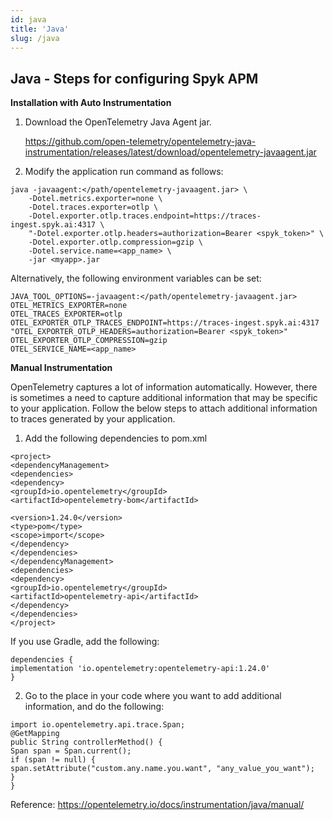 ```yaml
---
id: java
title: 'Java'
slug: /java
---
```


## Java - Steps for configuring Spyk APM

**Installation with Auto Instrumentation**

1. Download the OpenTelemetry Java Agent jar.

    https://github.com/open-telemetry/opentelemetry-java-instrumentation/releases/latest/download/opentelemetry-javaagent.jar

2. Modify the application run command as follows:

```
java -javaagent:</path/opentelemetry-javaagent.jar> \
    -Dotel.metrics.exporter=none \
    -Dotel.traces.exporter=otlp \
    -Dotel.exporter.otlp.traces.endpoint=https://traces-ingest.spyk.ai:4317 \
    "-Dotel.exporter.otlp.headers=authorization=Bearer <spyk_token>" \
    -Dotel.exporter.otlp.compression=gzip \
    -Dotel.service.name=<app_name> \
    -jar <myapp>.jar
```

Alternatively, the following environment variables can be set:


```
JAVA_TOOL_OPTIONS=-javaagent:</path/opentelemetry-javaagent.jar>
OTEL_METRICS_EXPORTER=none
OTEL_TRACES_EXPORTER=otlp
OTEL_EXPORTER_OTLP_TRACES_ENDPOINT=https://traces-ingest.spyk.ai:4317
"OTEL_EXPORTER_OTLP_HEADERS=authorization=Bearer <spyk_token>"
OTEL_EXPORTER_OTLP_COMPRESSION=gzip
OTEL_SERVICE_NAME=<app_name>
```

**Manual Instrumentation**

OpenTelemetry captures a lot of information automatically. However, there is sometimes a need to capture
additional information that may be specific to your application. Follow the below steps to attach additional
information to traces generated by your application.

1. Add the following dependencies to pom.xml

```
<project>
<dependencyManagement>
<dependencies>
<dependency>
<groupId>io.opentelemetry</groupId>
<artifactId>opentelemetry-bom</artifactId>

<version>1.24.0</version>
<type>pom</type>
<scope>import</scope>
</dependency>
</dependencies>
</dependencyManagement>
<dependencies>
<dependency>
<groupId>io.opentelemetry</groupId>
<artifactId>opentelemetry-api</artifactId>
</dependency>
</dependencies>
</project>
```

If you use Gradle, add the following:

```
dependencies {
implementation 'io.opentelemetry:opentelemetry-api:1.24.0'
}
```

2. Go to the place in your code where you want to add additional information, and do the following:

```
import io.opentelemetry.api.trace.Span;
@GetMapping
public String controllerMethod() {
Span span = Span.current();
if (span != null) {
span.setAttribute("custom.any.name.you.want", "any_value_you_want");
}
}
```

Reference: https://opentelemetry.io/docs/instrumentation/java/manual/

